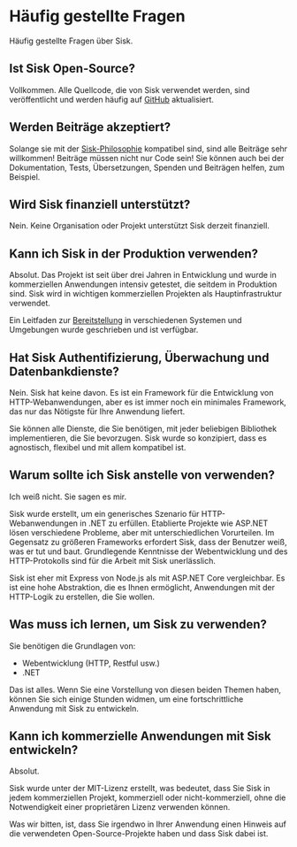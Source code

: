 # Häufig gestellte Fragen

Häufig gestellte Fragen über Sisk.

## Ist Sisk Open-Source?

Vollkommen. Alle Quellcode, die von Sisk verwendet werden, sind veröffentlicht und werden häufig auf [GitHub](https://github.com/sisk-http) aktualisiert.

## Werden Beiträge akzeptiert?

Solange sie mit der [Sisk-Philosophie](/) kompatibel sind, sind alle Beiträge sehr willkommen! Beiträge müssen nicht nur Code sein! Sie können auch bei der Dokumentation, Tests, Übersetzungen, Spenden und Beiträgen helfen, zum Beispiel.

## Wird Sisk finanziell unterstützt?

Nein. Keine Organisation oder Projekt unterstützt Sisk derzeit finanziell.

## Kann ich Sisk in der Produktion verwenden?

Absolut. Das Projekt ist seit über drei Jahren in Entwicklung und wurde in kommerziellen Anwendungen intensiv getestet, die seitdem in Produktion sind. Sisk wird in wichtigen kommerziellen Projekten als Hauptinfrastruktur verwendet.

Ein Leitfaden zur [Bereitstellung](/docs/de/deploying) in verschiedenen Systemen und Umgebungen wurde geschrieben und ist verfügbar.

## Hat Sisk Authentifizierung, Überwachung und Datenbankdienste?

Nein. Sisk hat keine davon. Es ist ein Framework für die Entwicklung von HTTP-Webanwendungen, aber es ist immer noch ein minimales Framework, das nur das Nötigste für Ihre Anwendung liefert.

Sie können alle Dienste, die Sie benötigen, mit jeder beliebigen Bibliothek implementieren, die Sie bevorzugen. Sisk wurde so konzipiert, dass es agnostisch, flexibel und mit allem kompatibel ist.

## Warum sollte ich Sisk anstelle von <Framework> verwenden?

Ich weiß nicht. Sie sagen es mir.

Sisk wurde erstellt, um ein generisches Szenario für HTTP-Webanwendungen in .NET zu erfüllen. Etablierte Projekte wie ASP.NET lösen verschiedene Probleme, aber mit unterschiedlichen Vorurteilen. Im Gegensatz zu größeren Frameworks erfordert Sisk, dass der Benutzer weiß, was er tut und baut. Grundlegende Kenntnisse der Webentwicklung und des HTTP-Protokolls sind für die Arbeit mit Sisk unerlässlich.

Sisk ist eher mit Express von Node.js als mit ASP.NET Core vergleichbar. Es ist eine hohe Abstraktion, die es Ihnen ermöglicht, Anwendungen mit der HTTP-Logik zu erstellen, die Sie wollen.

## Was muss ich lernen, um Sisk zu verwenden?

Sie benötigen die Grundlagen von:

- Webentwicklung (HTTP, Restful usw.)
- .NET

Das ist alles. Wenn Sie eine Vorstellung von diesen beiden Themen haben, können Sie sich einige Stunden widmen, um eine fortschrittliche Anwendung mit Sisk zu entwickeln.

## Kann ich kommerzielle Anwendungen mit Sisk entwickeln?

Absolut.

Sisk wurde unter der MIT-Lizenz erstellt, was bedeutet, dass Sie Sisk in jedem kommerziellen Projekt, kommerziell oder nicht-kommerziell, ohne die Notwendigkeit einer proprietären Lizenz verwenden können.

Was wir bitten, ist, dass Sie irgendwo in Ihrer Anwendung einen Hinweis auf die verwendeten Open-Source-Projekte haben und dass Sisk dabei ist.